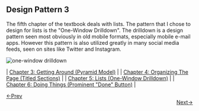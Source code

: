 ## Design Pattern 3

The fifth chapter of the textbook deals with lists. The pattern that I chose to design for lists is the "One-Window Drilldown". The drilldown is a design pattern seen most obviously in old mobile formats, especially mobile e-mail apps. However this pattern is also utilized greatly in many social media feeds, seen on sites like Twitter and Instagram.


![one-window drilldown](https://g-birmin.github.io/photos/drilldown.jpg)


| [Chapter 3: Getting Around (Pyramid Model)](https://g-birmin.github.io/dp_1) |
| [Chapter 4: Organizing The Page (Titled Sections)](https://g-birmin.github.io/dp_2) |
| [Chapter 5: Lists (One-Window Drilldown)](https://g-birmin.github.io/dp_3) |
| [Chapter 6: Doing Things (Prominent "Done" Button)](https://g-birmin.github.io/dp_4) |









<div style="text-align: left"> <a href="/dp_2"> <-Prev </a> </div> <div style="text-align: right"> <a href="/dp_4"> Next-> </a> </div>
